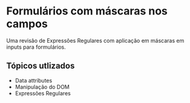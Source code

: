 # Formulários com máscaras nos campos
Uma revisão de Expressões Regulares com aplicação em máscaras em inputs para formulários.

## Tópicos utlizados
- Data attributes
- Manipulação do DOM
- Expressões Regulares